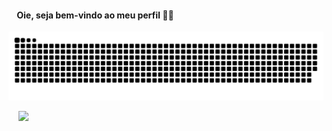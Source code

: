 #### &nbsp;&nbsp;&nbsp;&nbsp;Oie, seja bem-vindo ao meu perfil 👋🏻

<picture>
  <source media="(prefers-color-scheme: dark)" srcset="https://raw.githubusercontent.com/luischilanti/luischilanti/output/github-contribution-grid-snake-dark.svg">
  <source media="(prefers-color-scheme: light)" srcset="https://raw.githubusercontent.com/luischilanti/luischilanti/output/github-contribution-grid-snake.svg">
  <img alt="github contribution grid snake animation" src="https://raw.githubusercontent.com/luischilanti/luischilanti/output/github-contribution-grid-snake.svg">
</picture>

&nbsp;&nbsp;&nbsp;&nbsp;<a href="https://www.linkedin.com/in/luischilanti" target="_blank"><img src="https://img.shields.io/badge/-LinkedIn-%230077B5?style=for-the-badge&logo=linkedin&logoColor=white" target="_blank"></a>
